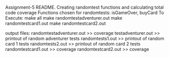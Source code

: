 Assignment-5 README. Creating randomtest functions and calculating total code coverage Functions chosen for randomtests: isGameOver, buyCard To Execute: make all make randomtestadventurer.out make randomtestcard1.out make randomtestcard2.out

output files: randomtestadventurer.out >> coverage testadventurer.out >> printout of random adventurer tests randomtests1.out >> printout of random card 1 tests randomtests2.out >> printout of random card 2 tests randomtestcard1.out >> coverage randomtestcard2.out >> coverage